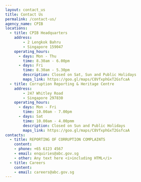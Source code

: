 ```yaml
---
layout: contact_us
title: Contact Us
permalink: /contact-us/
agency_name: CPIB
locations:
  - title: CPIB Headquarters
    address:
        - 2 Lengkok Bahru
        - Singapore 159047
    operating_hours:
      - days: Mon - Thu
        time: 8.30am - 6.00pm
      - days: Fri
        time: 8.30am - 5.30pm
        description: Closed on Sat, Sun and Public Holidays
        maps_link: https://goo.gl/maps/C8VfxphGxT2GsfcaA
  - title: Corruption Reporting & Heritage Centre
    address:
        - 247 Whitley Road
        - Singapore 297830
    operating_hours:
      - days: Mon - Fri
        time: 10.00am - 7.00pm
      - days: Sat
        time: 10.00am - 4.00pmm
        description: Closed on Sun and Public Holidays
        maps_link: https://goo.gl/maps/C8VfxphGxT2GsfcaA
contacts:
  - title: REPORTING OF CORRUPTION COMPLAINTS
    content:
    - phone: +65 6123 4567
    - email: enquiries@abc.gov.sg
    - other: Any text here <i>including HTML</i>
  - title: Careers
    content:
    - email: careers@abc.gov.sg
---
```

